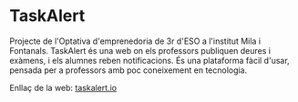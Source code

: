 # TaskAlert
Projecte de l'Optativa d'emprenedoria de 3r d'ESO a l'institut Mila i Fontanals. TaskAlert és una web on els professors publiquen deures i exàmens, i els alumnes reben notificacions. És una plataforma fàcil d'usar, pensada per a professors amb poc coneixement en tecnologia.

Enllaç de la web: [taskalert.io](http://itssbat.github.io/)
